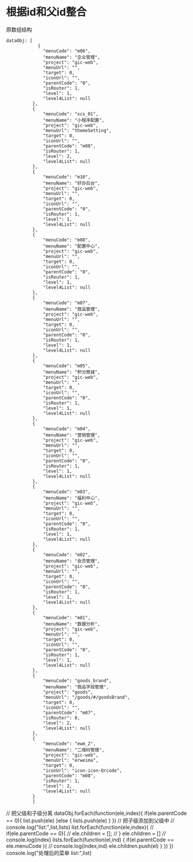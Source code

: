 # 根据id和父id整合


原数组结构

```
dataObj: [
            {
              "menuCode": "m06",
              "menuName": "企业管理",
              "project": "gic-web",
              "menuUrl": "",
              "target": 0,
              "iconUrl": "",
              "parentCode": "0",
              "isRouter": 1,
              "level": 1,
              "level4List": null
          },
          {
              "menuCode": "xcx_01",
              "menuName": "小程序配置",
              "project": "gic-web",
              "menuUrl": "themeSetting",
              "target": 0,
              "iconUrl": "",
              "parentCode": "m08",
              "isRouter": 1,
              "level": 2,
              "level4List": null
          },
          {
              "menuCode": "m10",
              "menuName": "好办后台",
              "project": "gic-web",
              "menuUrl": "",
              "target": 0,
              "iconUrl": "",
              "parentCode": "0",
              "isRouter": 1,
              "level": 1,
              "level4List": null
          },
          {
              "menuCode": "m08",
              "menuName": "配置中心",
              "project": "gic-web",
              "menuUrl": "",
              "target": 0,
              "iconUrl": "",
              "parentCode": "0",
              "isRouter": 1,
              "level": 1,
              "level4List": null
          },
          {
              "menuCode": "m07",
              "menuName": "商品管理",
              "project": "gic-web",
              "menuUrl": "",
              "target": 0,
              "iconUrl": "",
              "parentCode": "0",
              "isRouter": 1,
              "level": 1,
              "level4List": null
          },
          {
              "menuCode": "m05",
              "menuName": "积分商城",
              "project": "gic-web",
              "menuUrl": "",
              "target": 0,
              "iconUrl": "",
              "parentCode": "0",
              "isRouter": 1,
              "level": 1,
              "level4List": null
          },
          {
              "menuCode": "m04",
              "menuName": "营销管理",
              "project": "gic-web",
              "menuUrl": "",
              "target": 0,
              "iconUrl": "",
              "parentCode": "0",
              "isRouter": 1,
              "level": 1,
              "level4List": null
          },
          {
              "menuCode": "m03",
              "menuName": "福利中心",
              "project": "gic-web",
              "menuUrl": "",
              "target": 0,
              "iconUrl": "",
              "parentCode": "0",
              "isRouter": 1,
              "level": 1,
              "level4List": null
          },
          {
              "menuCode": "m02",
              "menuName": "会员管理",
              "project": "gic-web",
              "menuUrl": "",
              "target": 0,
              "iconUrl": "",
              "parentCode": "0",
              "isRouter": 1,
              "level": 1,
              "level4List": null
          },
          {
              "menuCode": "m01",
              "menuName": "数据分析",
              "project": "gic-web",
              "menuUrl": "",
              "target": 0,
              "iconUrl": "",
              "parentCode": "0",
              "isRouter": 1,
              "level": 1,
              "level4List": null
          },
          {
              "menuCode": "goods_brand",
              "menuName": "商品字段管理",
              "project": "goods",
              "menuUrl": "/goods/#/goodsBrand",
              "target": 0,
              "iconUrl": "",
              "parentCode": "m07",
              "isRouter": 0,
              "level": 2,
              "level4List": null
          },
          {
              "menuCode": "ewm_2",
              "menuName": "二维码管理",
              "project": "gic-web",
              "menuUrl": "erweima",
              "target": 0,
              "iconUrl": "icon-icon-Qrcode",
              "parentCode": "m08",
              "isRouter": 1,
              "level": 2,
              "level4List": null
          }
          ]
```


 // 把父级和子级分离
        dataObj.forEach(function(ele,index){
          if(ele.parentCode == 0){
            list.push(ele)
          }else {
            lists.push(ele)
          }
        })
        // 把子级添加到父级中
        // console.log("list:",list,lists)
        list.forEach(function(ele,index){
          // if(ele.parentCode == 0){
          //   ele.children = [];
          // }
          ele.children = []
          // console.log(index)
          lists.forEach(function(el,ind) {
              if(el.parentCode == ele.menuCode ){
                // console.log(index,ind)
                ele.children.push(el)
              }
          })
        })
        console.log("处理后的菜单 list:",list)
